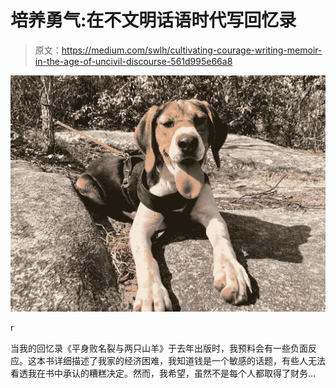 # 培养勇气:在不文明话语时代写回忆录

> 原文：<https://medium.com/swlh/cultivating-courage-writing-memoir-in-the-age-of-uncivil-discourse-561d995e66a8>

![](img/88c83c0180778d2e56cdf746d4878374.png)

r

当我的回忆录《平身败名裂与两只山羊》于去年出版时，我预料会有一些负面反应。这本书详细描述了我家的经济困难，我知道钱是一个敏感的话题，有些人无法看透我在书中承认的糟糕决定。然而，我希望，虽然不是每个人都取得了财务…